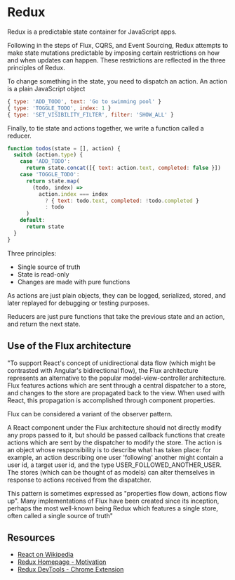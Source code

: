# Redux

Redux is a predictable state container for JavaScript apps.

Following in the steps of Flux, CQRS, and Event Sourcing, Redux attempts to make state mutations predictable by imposing certain restrictions on how and when updates can happen. These restrictions are reflected in the three principles of Redux.

To change something in the state, you need to dispatch an action. An action is a plain JavaScript object

```javascript
{ type: 'ADD_TODO', text: 'Go to swimming pool' }
{ type: 'TOGGLE_TODO', index: 1 }
{ type: 'SET_VISIBILITY_FILTER', filter: 'SHOW_ALL' }
```

Finally, to tie state and actions together, we write a function called a reducer.

```javascript
function todos(state = [], action) {
  switch (action.type) {
    case 'ADD_TODO':
      return state.concat([{ text: action.text, completed: false }])
    case 'TOGGLE_TODO':
      return state.map(
        (todo, index) =>
          action.index === index
            ? { text: todo.text, completed: !todo.completed }
            : todo
      )
    default:
      return state
  }
}
```

Three principles:

* Single source of truth
* State is read-only
* Changes are made with pure functions

As actions are just plain objects, they can be logged, serialized, stored, and later replayed for debugging or testing purposes.

Reducers are just pure functions that take the previous state and an action, and return the next state.

## Use of the Flux architecture

"To support React's concept of unidirectional data flow (which might be contrasted with Angular's bidirectional flow), the Flux architecture represents an alternative to the popular model-view-controller architecture. Flux features actions which are sent through a central dispatcher to a store, and changes to the store are propagated back to the view. When used with React, this propagation is accomplished through component properties.

Flux can be considered a variant of the observer pattern.

A React component under the Flux architecture should not directly modify any props passed to it, but should be passed callback functions that create actions which are sent by the dispatcher to modify the store. The action is an object whose responsibility is to describe what has taken place: for example, an action describing one user 'following' another might contain a user id, a target user id, and the type USER_FOLLOWED_ANOTHER_USER. The stores (which can be thought of as models) can alter themselves in response to actions received from the dispatcher.

This pattern is sometimes expressed as "properties flow down, actions flow up". Many implementations of Flux have been created since its inception, perhaps the most well-known being Redux which features a single store, often called a single source of truth"

## Resources

* [React on Wikipedia](https://en.wikipedia.org/wiki/React_(JavaScript_library))
* [Redux Homepage - Motivation](https://redux.js.org/introduction/motivation)
* [Redux DevTools - Chrome Extension](https://chrome.google.com/webstore/detail/redux-devtools/lmhkpmbekcpmknklioeibfkpmmfibljd)
